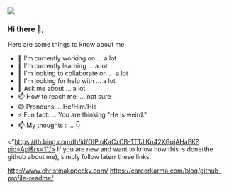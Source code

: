 
<img src="https://museum.stanford.edu/sites/default/files/images/2020-05/lfh-web-header-1200w.png"/>
 
### Hi there 👋, 
<!-- 
[]: # **🔭 *Currently working on*:  Articles that teach students and developers new-to-them technologies. <br>
[]: # **&nbsp;&nbsp;&nbsp;&nbsp;&nbsp;&nbsp;&nbsp;&nbsp;&nbsp;&nbsp; [Functional Programming ](link)<br>
 -->

Here are some things to know about me
 
- 🔭 I'm currently working on ... a lot
- 🌱 I'm currently learning ... a lot
- 👯 I'm looking to collaborate on ... a lot
- 🤔 I'm looking for help with ... a lot 
- 💬 Ask me about ... a lot
- 📫 How to reach me: ... not sure
- 😄 Pronouns: ...He/Him/His <br>
- ⚡ Fun fact: ... You are thinking "He is weird."
- 📫 My thoughts : ... 👇

<"https://th.bing.com/th/id/OIP.qKaCxCB-1TTJlKn42XGqjAHaEK?pid=Api&rs=1"/>
If you are new and want to know how this is done(the github about me), simply follow laterr these links:

http://www.christinakopecky.com/
https://careerkarma.com/blog/github-profile-readme/
